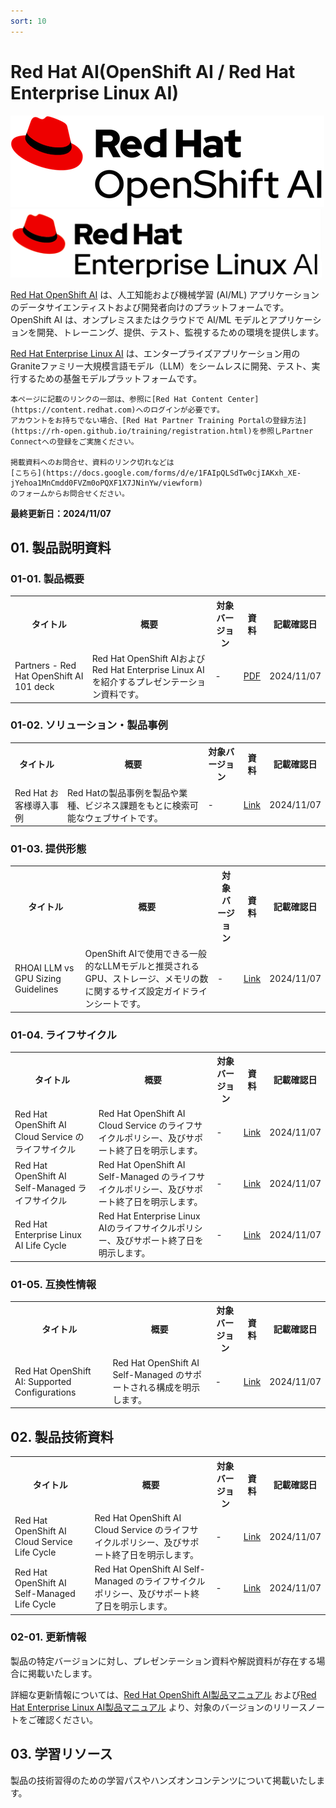 ```yaml
---
sort: 10
---
```


# Red Hat AI(OpenShift AI / Red Hat Enterprise Linux AI)

<img src="images/Logo-Red_Hat-OpenShift_AI-A-Standard-RGB.png?raw=true" alt="ocpai-logo" title="ocpai">
<img src="images/Logo-Red_Hat-Enterprise-Linux-AI-A-Red-RGB.png?raw=true" alt="rhai-logo" title="rhai">

[Red Hat OpenShift AI](https://www.redhat.com/ja/technologies/cloud-computing/openshift/openshift-ai) 
は、人工知能および機械学習 (AI/ML) アプリケーションのデータサイエンティストおよび開発者向けのプラットフォームです。
OpenShift AI は、オンプレミスまたはクラウドで AI/ML モデルとアプリケーションを開発、トレーニング、提供、テスト、監視するための環境を提供します。

[Red Hat Enterprise Linux AI](https://www.redhat.com/en/technologies/linux-platforms/enterprise-linux/ai) 
は、エンタープライズアプリケーション用のGraniteファミリー大規模言語モデル（LLM）をシームレスに開発、テスト、実行するための基盤モデルプラットフォームです。

```note
本ページに記載のリンクの一部は、参照に[Red Hat Content Center](https://content.redhat.com)へのログインが必要です。
アカウントをお持ちでない場合、[Red Hat Partner Training Portalの登録方法](https://rh-open.github.io/training/registration.html)を参照しPartner Connectへの登録をご実施ください。

掲載資料へのお問合せ、資料のリンク切れなどは
[こちら](https://docs.google.com/forms/d/e/1FAIpQLSdTw0cjIAKxh_XE-jYehoa1MnCmdd0FVZm0oPQXF1X7JNinYw/viewform)
のフォームからお問合せください。
```

<b>
最終更新日：2024/11/07
</b>

## 01. 製品説明資料

### 01-01. 製品概要

<table>
  <tr><!-- 行1（見出し）-->
    <th>タイトル</th><th>概要</th><th>対象バージョン</th><th>資料</th><th>記載確認日</th>
  </tr>

  <tr>
    <td><!--  ドキュメント名  -->
      Partners - Red Hat OpenShift AI 101 deck
    </td>
    <td><!--  概要  -->
      Red Hat OpenShift AIおよびRed Hat Enterprise Linux AIを紹介するプレゼンテーション資料です。
    </td>
    <td><!--  対象バージョン  -->
      -
    </td>
    <td>
      <!--  リンク先  -->
      <a href="
        https://content.redhat.com/us/en/assets/display.html?id=f50f4634-ad7e-4872-bbcd-8fc179d0a90b
     " target="_blank" rel="noreferrer noopener">
        <!--  ドキュメント名  -->
        PDF
      </a>
    </td>
    <td>
      <!--  記載確認日  -->2024/11/07
    </td>
  </tr>
</table>

### 01-02. ソリューション・製品事例

<table>
  <tr><!-- 行1（見出し）-->
    <th>タイトル</th><th>概要</th><th>対象バージョン</th><th>資料</th><th>記載確認日</th>
  </tr>

  <tr>
    <td><!--  ドキュメント名  -->
        Red Hat お客様導入事例
    </td>
    <td><!--  概要  -->
      Red Hatの製品事例を製品や業種、ビジネス課題をもとに検索可能なウェブサイトです。
    </td>
    <td><!--  対象バージョン  -->
      -
    </td>
    <td>
      <!--  リンク先  -->
      <a href="        
        https://www.redhat.com/ja/success-stories
      " target="_blank" rel="noreferrer noopener">
        <!--  ドキュメント名  -->
        Link
      </a>
    </td>
    <td>
      <!--  記載確認日  --> 2024/11/07
    </td>
  </tr>

</table>

### 01-03. 提供形態

<table>
  <tr><!-- 行1（見出し）-->
    <th>タイトル</th><th>概要</th><th>対象バージョン</th><th>資料</th><th>記載確認日</th>
  </tr>
  <tr>
    <td><!--  ドキュメント名  -->
      RHOAI LLM vs GPU Sizing Guidelines
    </td>
    <td><!--  概要  -->
    OpenShift AIで使用できる一般的なLLMモデルと推奨されるGPU、ストレージ、メモリの数に関するサイズ設定ガイドラインシートです。
    </td>
    <td><!--  対象バージョン  -->
      -
    </td>
    <td>
      <!--  リンク先  -->
      <a href="
        https://content.redhat.com/us/en/assets/display.html?id=6706ce9a-7261-4ea2-bd67-2c2a296efd17
     " target="_blank" rel="noreferrer noopener">
        <!--  ドキュメント名  -->
         Link
      </a>
    </td>
    <td>
      <!--  記載確認日  -->2024/11/07
    </td>
  </tr>
</table>

### 01-04. ライフサイクル

<table>
  <tr><!-- 行1（見出し）-->
    <th>タイトル</th><th>概要</th><th>対象バージョン</th><th>資料</th><th>記載確認日</th>
  </tr>

  <tr>
    <td><!--  ドキュメント名  -->
        Red Hat OpenShift AI Cloud Service のライフサイクル
    </td>
    <td><!--  概要  -->
      Red Hat OpenShift AI Cloud Service のライフサイクルポリシー、及びサポート終了日を明示します。
    </td>
    <td><!--  対象バージョン  -->
      -
    </td>
    <td>
      <!--  リンク先  -->
      <a href="  
        https://access.redhat.com/ja/support/policy/updates/rhods/lifecycle
     " target="_blank" rel="noreferrer noopener">
        <!--  ドキュメント名  -->
        Link
      </a>
    </td>
    <td>
      <!--  記載確認日  -->2024/11/07
    </td>
  </tr>

  <tr>
    <td><!--  ドキュメント名  -->
        Red Hat OpenShift AI Self-Managed ライフサイクル
    </td>
    <td><!--  概要  -->
      Red Hat OpenShift AI Self-Managed のライフサイクルポリシー、及びサポート終了日を明示します。
    </td>
    <td><!--  対象バージョン  -->
      -
    </td>
    <td>
      <!--  リンク先  -->
      <a href="  
        https://access.redhat.com/ja/node/7003517
     " target="_blank" rel="noreferrer noopener">
        <!--  ドキュメント名  -->
        Link
      </a>
    </td>
    <td>
      <!--  記載確認日  -->2024/11/07
    </td>
  </tr>

  <tr>
    <td><!--  ドキュメント名  -->
        Red Hat Enterprise Linux AI Life Cycle
    </td>
    <td><!--  概要  -->
      Red Hat Enterprise Linux AIのライフサイクルポリシー、及びサポート終了日を明示します。
    </td>
    <td><!--  対象バージョン  -->
      -
    </td>
    <td>
      <!--  リンク先  -->
      <a href="  
        https://access.redhat.com/support/policy/updates/rhelai
     " target="_blank" rel="noreferrer noopener">
        <!--  ドキュメント名  -->
        Link
      </a>
    </td>
    <td>
      <!--  記載確認日  -->2024/11/07
    </td>
  </tr>

</table>


### 01-05. 互換性情報

<table>
  <tr><!-- 行1（見出し）-->
    <th>タイトル</th><th>概要</th><th>対象バージョン</th><th>資料</th><th>記載確認日</th>
  </tr>

  <tr>
    <td><!--  ドキュメント名  -->
      Red Hat OpenShift AI: Supported Configurations
    </td>
    <td><!--  概要  -->
      Red Hat OpenShift AI Self-Managed のサポートされる構成を明示します。
    </td>
    <td><!--  対象バージョン  -->
      -
    </td>
    <td>
      <!--  リンク先  -->
      <a href="  
        https://access.redhat.com/articles/rhoai-supported-configs
     " target="_blank" rel="noreferrer noopener">
        <!--  ドキュメント名  -->
        Link
      </a>
    </td>
    <td>
      <!--  記載確認日  -->2024/11/07
    </td>
  </tr>

</table>

## 02. 製品技術資料

<table>
  <tr><!-- 行1（見出し）-->
    <th>タイトル</th><th>概要</th><th>対象バージョン</th><th>資料</th><th>記載確認日</th>
  </tr>

  <tr>
    <td><!--  ドキュメント名  -->
      Red Hat OpenShift AI Cloud Service Life Cycle
    </td>
    <td><!--  概要  -->
      Red Hat OpenShift AI Cloud Service のライフサイクルポリシー、及びサポート終了日を明示します。
    </td>
    <td><!--  対象バージョン  -->
      -
    </td>
    <td>
      <!--  リンク先  -->
      <a href="  
        https://access.redhat.com/support/policy/updates/rhoai-cs/lifecycle
     " target="_blank" rel="noreferrer noopener">
        <!--  ドキュメント名  -->
        Link
      </a>
    </td>
    <td>
      <!--  記載確認日  -->2024/11/07
    </td>
  </tr>

  <tr>
    <td><!--  ドキュメント名  -->
        Red Hat OpenShift AI Self-Managed Life Cycle
    </td>
    <td><!--  概要  -->
      Red Hat OpenShift AI Self-Managed のライフサイクルポリシー、及びサポート終了日を明示します。
    </td>
    <td><!--  対象バージョン  -->
      -
    </td>
    <td>
      <!--  リンク先  -->
      <a href="  
        https://access.redhat.com/support/policy/updates/rhoai-sm/lifecycle
     " target="_blank" rel="noreferrer noopener">
        <!--  ドキュメント名  -->
        Link
      </a>
    </td>
    <td>
      <!--  記載確認日  -->2024/11/07
    </td>
  </tr>

</table>

### 02-01. 更新情報

製品の特定バージョンに対し、プレゼンテーション資料や解説資料が存在する場合に掲載いたします。

詳細な更新情報については、[Red Hat OpenShift AI製品マニュアル](https://docs.redhat.com/ja/documentation/red_hat_openshift_ai_self-managed) および[Red Hat Enterprise Linux AI製品マニュアル](https://docs.redhat.com/ja/documentation/red_hat_enterprise_linux_ai) より、対象のバージョンのリリースノートをご確認ください。

## 03. 学習リソース

製品の技術習得のための学習パスやハンズオンコンテンツについて掲載いたします。